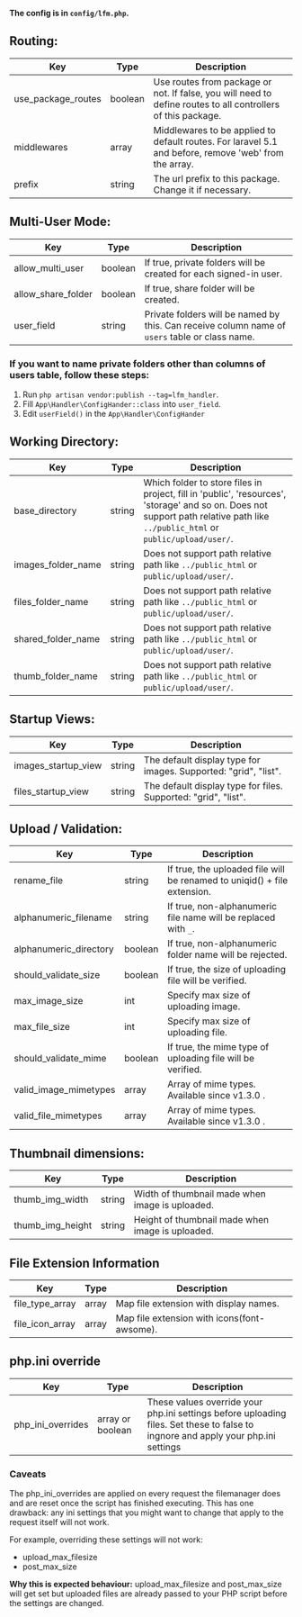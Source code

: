 **The config is in `config/lfm.php`.**

## Routing:

| Key                | Type    | Description                                                                                                  |
|--------------------|---------|--------------------------------------------------------------------------------------------------------------|
| use\_package\_routes | boolean | Use routes from package or not. If false, you will need to define routes to all controllers of this package. |
| middlewares        | array   | Middlewares to be applied to default routes. For laravel 5.1 and before, remove 'web' from the array.        |
| prefix             | string  | The url prefix to this package. Change it if necessary.                                                      |


## Multi-User Mode:

| Key                | Type    | Description                                                                                    |
|--------------------|---------|------------------------------------------------------------------------------------------------|
| allow\_multi\_user   | boolean | If true, private folders will be created for each signed-in user.                              |
| allow\_share\_folder | boolean | If true, share folder will be created.                                                         |
| user_field         | string  | Private folders will be named by this. Can receive column name of `users` table or class name. |

### If you want to name private folders other than columns of users table, follow these steps:
1. Run `php artisan vendor:publish --tag=lfm_handler`.
2. Fill `App\Handler\ConfigHander::class` into `user_field`.
3. Edit `userField()` in the `App\Handler\ConfigHander`


## Working Directory:

| Key                | Type   | Description                                                                                                                                                                     |
|--------------------|--------|---------------------------------------------------------------------------------------------------------------------------------------------------------------------------------|
| base_directory     | string | Which folder to store files in project, fill in 'public', 'resources', 'storage' and so on. Does not support path relative path like `../public_html` or `public/upload/user/`. |
| images\_folder\_name | string | Does not support path relative path like `../public_html` or `public/upload/user/`.                                                                                             |
| files\_folder\_name  | string | Does not support path relative path like `../public_html` or `public/upload/user/`.                                                                                             |
| shared\_folder\_name | string | Does not support path relative path like `../public_html` or `public/upload/user/`.                                                                                             |
| thumb\_folder\_name  | string | Does not support path relative path like `../public_html` or `public/upload/user/`.                                                                                             |


## Startup Views:

| Key                 | Type   | Description                                                     |
|---------------------|--------|-----------------------------------------------------------------|
| images\_startup\_view | string | The default display type for images. Supported: "grid", "list". |
| files\_startup\_view  | string | The default display type for files. Supported: "grid", "list".  |


## Upload / Validation:

| Key                     | Type    | Description                                                              |
|-------------------------|---------|--------------------------------------------------------------------------|
| rename_file             | string  | If true, the uploaded file will be renamed to uniqid() + file extension. |
| alphanumeric_filename   | string  | If  true, non-alphanumeric file name will be replaced with `_`.          |
| alphanumeric_directory  | boolean | If true, non-alphanumeric folder name will be rejected.                  |
| should\_validate\_size  | boolean | If true, the size of uploading file will be verified.                    |
| max\_image\_size        | int     | Specify max size of uploading image.                                     |
| max\_file\_size         | int     | Specify max size of uploading file.                                      |
| should\_validate\_mime  | boolean | If true, the mime type of uploading file will be verified.               |
| valid\_image\_mimetypes | array   | Array of mime types. Available since v1.3.0 .                       |
| valid\_file\_mimetypes  | array   | Array of mime types. Available since v1.3.0 .                       |


## Thumbnail dimensions:

| Key              | Type   | Description                                      |
|------------------|--------|--------------------------------------------------|
| thumb\_img\_width  | string | Width of thumbnail made when image is uploaded.  |
| thumb\_img\_height | string | Height of thumbnail made when image is uploaded. |


## File Extension Information

| Key             | Type  | Description                                 |
|-----------------|-------|---------------------------------------------|
| file\_type\_array | array | Map file extension with display names.      |
| file\_icon\_array | array | Map file extension with icons(font-awsome). |


## php.ini override

| Key               | Type            | Description                                                                                                                       |
|-------------------|-----------------|-----------------------------------------------------------------------------------------------------------------------------------|
| php\_ini\_overrides | array or boolean | These values override your php.ini settings before uploading files. Set these to false to ingnore and apply your php.ini settings |

### Caveats

The php\_ini\_overrides are applied on every request the filemanager does and are reset once the script has finished executing.
This has one drawback: any ini settings that you might want to change that apply to the request itself will not work.

For example, overriding these settings will not work:
* upload\_max\_filesize
* post\_max\_size

**Why this is expected behaviour:**
upload\_max\_filesize and post\_max\_size will get set but uploaded files are already passed to your PHP script before the settings are changed.
